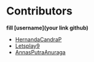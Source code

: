 # Contributors

**fill [username](your link github)**

- [HernandaCandraP](https://github.com/HernandaCandraP)
- [Letsplay9](https://github.com/letsplay09)
- [AnnasPutraAnuraga](https://github.com/naanas)
